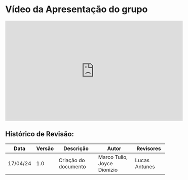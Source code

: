 # Vídeo da Apresentação do grupo

<iframe width="560" height="315" src="https://www.youtube.com/embed/f33-hFEbNO8?si=gBzPRXkm8ByaD4ct" title="YouTube video player" frameborder="0" allow="accelerometer; autoplay; clipboard-write; encrypted-media; gyroscope; picture-in-picture; web-share" referrerpolicy="strict-origin-when-cross-origin" allowfullscreen></iframe>

## Histórico de Revisão:
Data | Versão | Descrição | Autor | Revisores 
---- | ------ | --------- | ----- | ---------
17/04/24 | 1.0 | Criação do documento | Marco Tulio, Joyce Dionizio | Lucas Antunes